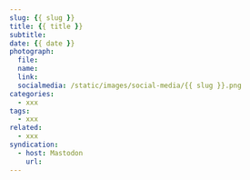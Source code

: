 ```yaml
---
slug: {{ slug }}
title: {{ title }}
subtitle: 
date: {{ date }}
photograph: 
  file: 
  name: 
  link: 
  socialmedia: /static/images/social-media/{{ slug }}.png
categories:
  - xxx
tags:
  - xxx
related:
  - xxx
syndication:
  - host: Mastodon
    url: 
---
```


<!-- more -->
